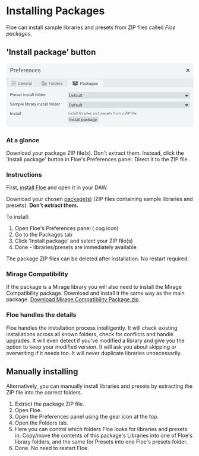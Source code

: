 <!--
SPDX-FileCopyrightText: 2025 Sam Windell
SPDX-License-Identifier: GPL-3.0-or-later
-->

# Installing Packages

Floe can install sample libraries and presets from ZIP files called _Floe packages_.

## 'Install package' button

![Floe's GUI](../images/install-package-gui.png)

### At a glance

Download your package ZIP file(s). Don't extract them. Instead, click the 'Install package' button in Floe's Preferences panel. Direct it to the ZIP file.

### Instructions

First, [install Floe](../installation/download-and-install-floe.md) and open it in your DAW.

Download your chosen [package(s)](./about-packages.md) (ZIP files containing sample libraries and presets). **Don't extract them.**

To install:
1. Open Floe's Preferences panel (<i class="fa fa-cog"></i> cog icon)
2. Go to the Packages tab
3. Click 'Install package' and select your ZIP file(s)
4. Done - libraries/presets are immediately available

The package ZIP files can be deleted after installation. No restart required.

### Mirage Compatibility
If the package is a Mirage library you will also need to install the Mirage Compatibility package. Download and install it the same way as the main package. [Download Mirage Compatibility Package.zip](https://github.com/FrozenPlain/floe-mirage-compatibility/releases/download/v1.1/FrozenPlain.-.Mirage.Compatibility.Package.zip).


### Floe handles the details

Floe handles the installation process intelligently. It will check existing installations across all known folders, check for conflicts and handle upgrades. It will even detect if you've modified a library and give you the option to keep your modified version. It will ask you about skipping or overwriting if it needs too. It will never duplicate libraries unnecessarily.

## Manually installing

Alternatively, you can manually install libraries and presets by extracting the ZIP file into the correct folders.

1. Extract the package ZIP file.
1. Open Floe.
1. Open the Preferences panel using the gear icon at the top.
1. Open the Folders tab.
1. Here you can control which folders Floe looks for libraries and presets in. Copy/move the contents of this package's Libraries into one of Floe's library folders, and the same for Presets into one Floe's presets folder.
1. Done. No need to restart Floe.
